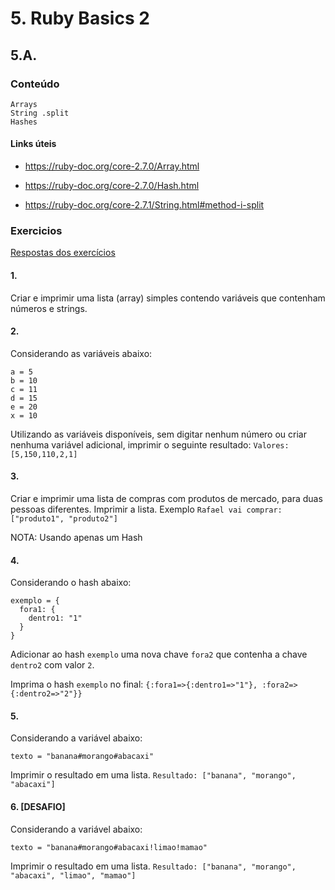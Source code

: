 # 5. Ruby Basics 2

## 5.A.

### Conteúdo

```
Arrays
String .split
Hashes
```

#### Links úteis

- https://ruby-doc.org/core-2.7.0/Array.html

- https://ruby-doc.org/core-2.7.0/Hash.html

- https://ruby-doc.org/core-2.7.1/String.html#method-i-split

### Exercicios

[Respostas dos exercícios](5.B.md)

#### 1.
Criar e imprimir uma lista (array) simples contendo variáveis que contenham números e strings.

#### 2.
Considerando as variáveis abaixo:
```
a = 5
b = 10
c = 11
d = 15
e = 20
x = 10
```
Utilizando as variáveis disponíveis, sem digitar nenhum número ou criar nenhuma variável adicional, imprimir o seguinte resultado: `Valores: [5,150,110,2,1]`

#### 3.
Criar e imprimir uma lista de compras com produtos de mercado, para duas pessoas diferentes.
Imprimir a lista. Exemplo `Rafael vai comprar: ["produto1", "produto2"]`

NOTA: Usando apenas um Hash

#### 4.
Considerando o hash abaixo:
```
exemplo = {
  fora1: {
    dentro1: "1"
  }
}
```
Adicionar ao hash `exemplo` uma nova chave `fora2` que contenha a chave `dentro2` com valor `2`.

Imprima o hash `exemplo` no final:
`{:fora1=>{:dentro1=>"1"}, :fora2=>{:dentro2=>"2"}}`

#### 5.
Considerando a variável abaixo:
```
texto = "banana#morango#abacaxi"
```
Imprimir o resultado em uma lista.
`Resultado: ["banana", "morango", "abacaxi"]`

#### 6. [DESAFIO]
Considerando a variável abaixo:
```
texto = "banana#morango#abacaxi!limao!mamao"
```
Imprimir o resultado em uma lista.
`Resultado: ["banana", "morango", "abacaxi", "limao", "mamao"]`

